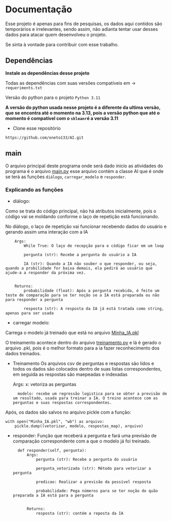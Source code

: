 # Documentação

Esse projeto é apenas para fins de pesquisas, os dados aqui contidos são temporários e irrelevantes, sendo assim, não adianta tentar usar desses dados para atacar quem desenvolveu o projeto.

Se sinta à vontade para contribuir com esse trabalho.


## Dependências

**Instale as dependências desse projeto**

Todas as dependências com suas versões compatíveis em -> `requeriments.txt`

Versão do python para o projeto `Python 3.11`

**A versão do python usada nesse projeto é a diferente da ultima versão, que se encontra até o momento na 3.13, pois a versão python que até o momento é compatível com o `skleanr`é a versão 3.11**

* Clone esse repositório

```
https://github.com/oneto133/AI.git
```

## main

O arquivo principal deste programa onde será dado inicio as atividades do programa é o arquivo [main.py](main.py) esse arquivo contém a classe AI que é onde se terá as funções `diálogo`, `carregar_modelo` e `responder`.

### Explicando as funções

* diálogo:

Como se trata do código principal, não há atributos inicialmente, pois o código vai se moldando conforme o laço de repetição está funcionando.

No diálogo, o laço de repetição vai funcionar recebendo dados do usuário e gerando assim uma interação com a IA

        Args:
            While True: O laço de recepção para o código ficar em um loop

            pergunta (str): Recebe a pergunta do usuário a IA

            IA (str): Quando a IA não souber o que responder, ou seja, quando a probilidade for baixa demais, ela pedirá ao usuário que ajude-a a responder da próxima vez.

            
        Returns:
            probabilidade (float): Após a pergunta recebida, é feito um teste de comparação para se ter noção se a IA está preparada ou não para responder a pergunta

            resposta (str): A resposta da IA já está tratada como string, apenas para ser usada


* carregar modelo:

Carrega o modelo já treinado que está no arquivo [Minha_IA.pkl](Minha_IA.pkl)

O treinamento acontece dentro do arquivo [treinamento.py](treinamento.py) e lá é gerado o arquivo .pkl, pois é o melhor formato para a ia fazer reconhecimento dos dados treinados.

* Treinamento
Os arquivos csv de perguntas e respostas são lidos e todos os dados são colocados dentro de suas listas correspondentes, em seguida as respostas são maepeadas e indexadas

    Args:
        x: vetoriza as perguntas

        modelo: recebe um regressão logistica para se obter a previsão de um resultado, usada para treinar a IA. O treino acontece com as perguntas e suas respostas correspondentes.

Após, os dados são salvos no arquivo pickle com a função:

    with open("Minha_IA.pkl", "wb") as arquivo:
        pickle.dump((vetorizar, modelo, respostas_map), arquivo)


* responder:
Função que receberá a pergunta e fará uma previsão de comparação correspondente com a que o modelo já foi treinado.

        def responder(self, pergunta):
            Args:
                pergunta (str): Recebe a pergunta do usuário

                pergunta_vetorizada (str): Método para vetorizar a pergunta

                predicao: Realizar a previsão da possível resposta

                probabilidade: Pega números para se ter noção do quão preparada a IA está para a pergunta    
            

            Returns:
                resposta (str): contém a reposta da IA

                